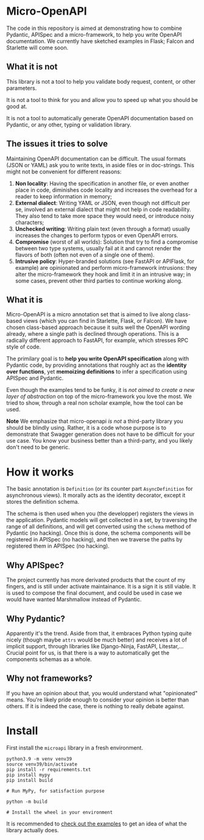# Micro-OpenAPI

The code in this repository is aimed at demonstrating how to combine Pydantic,
APISpec and a micro-framework, to help you write OpenAPI documentation.
We currently have sketched examples in Flask; Falcon and Starlette will come soon.

## What it is not

This library is not a tool to help you validate body request, content, or other parameters.

It is not a tool to think for you and allow you to speed up what you should be good at.

It is not a tool to automatically generate OpenAPI documentation based on Pydantic,
or any other, typing or validation library.

## The issues it tries to solve

Maintaining OpenAPI documentation can be difficult. The usual formats (JSON or YAML)
ask you to write texts, in aside files or in doc-strings. This might not be convenient for
different reasons:

1. **Non locality**: Having the specification in another file,
or even another place in code, diminishes code locality and 
increases the overhead for a reader to keep information in memory;
2. **External dialect**: Writing YAML or JSON, even though not difficult per se, 
involved an external dialect that might not help in code readability. They also tend to 
take more space they would need, or introduce noisy characters;
3. **Unchecked writing**: Writing plain text (even through a format) usually increases
the changes to perform typos or even OpenAPI errors.
4. **Compromise** (worst of all worlds): Solution that try to find a compromise between 
two type systems, usually fail at it and cannot render the flavors of both (often not even of a
single one of them).
5. **Intrusive policy**: Hyper-branded solutions (see FastAPI or APIFlask, for example) are 
opinionated and perform micro-framework intrusions: they alter the micro-framework they 
hook and limit it in an intrusive way; in some cases, prevent other third parties to
continue working along.

## What it is

Micro-OpenAPI is a micro annotation set that is aimed to live along class-based
views (which you can find in Starlette, Flask, or Falcon). We have chosen class-based approach
because it suits well the OpenAPI wording already, where a single path is declined
through operations. This is a radically different approach to FastAPI, for example,
which stresses RPC style of code.

The primilary goal is to **help you write OpenAPI specification** along with Pydantic code,
by providing annotations that roughly act as the **identity over functions**, yet
**memoizing definitions** to infer a specification using APISpec and Pydantic.

Even though the examples tend to be funky,
it is *not aimed to create a new layer of abstraction* on top of the micro-framework you
love the most. We tried to show, through a real non scholar example,
how the tool can be used.

**Note** We emphasize that micro-openapi *is not* a third-party library you should be blindly
using. Rather, it is a code whose purpose is to demonstrate that Swagger generation does not have
to be difficult for your use case. You know your business better than a third-party, and you
likely don't need to be generic.

# How it works

The basic annotation is `Definition`
(or its counter part `AsyncDefinition` for asynchronous views). It morally acts as the identity
decorator, except it stores the definition schema.

The schema is then used when you (the developper) registers the views in the application.
Pydantic models will get collected in a set, by traversing the range of all definitions, and
will get converted using the `schema` method of Pydantic (no hacking). Once this is done,
the schema components will be registered in APISpec (no hacking), and then we traverse the
paths by registered them in APISpec (no hacking).

## Why APISpec?

The project currently has more derivated products that the count of my fingers,
and is still under activate maintainance. It is a sign it is still viable.
It is used to compose the final document, and could be used in case we would have wanted
Marshmallow instead of Pydantic.

## Why Pydantic?

Apparently it's the trend. Aside from that, it embraces Python typing quite nicely (though
maybe `attrs` would be much better) and receives a lot of implicit support,
through libraries like Django-Ninja, FastAPI, Litestar,... Crucial point for us, is that
there is a way to automatically get the components schemas as a whole.

## Why not frameworks?

If you have an opinion about that, you would understand what "opinionated" means.
You're likely pride enough to consider your opinion is better than others. If it is indeed
the case, there is nothing to really debate against.

# Install

First install the `microapi` library in a fresh environment.
```shell
python3.9 -m venv venv39
source venv39/bin/activate
pip install -r requirements.txt
pip install mypy
pip install build

# Run MyPy, for satisfaction purpose

python -m build

# Install the wheel in your environment
```

It is recommended to [check out the examples](./examples/README.md) to get an idea of what the
library actually does.